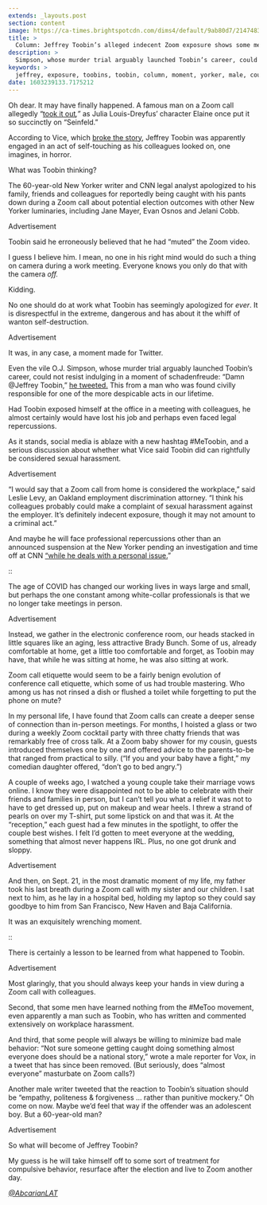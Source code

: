 ```yaml
--- 
extends: _layouts.post 
section: content 
image: https://ca-times.brightspotcdn.com/dims4/default/9ab80d7/2147483647/strip/true/crop/4896x2570+0+122/resize/1200x630!/quality/90/?url=https%3A%2F%2Fcalifornia-times-brightspot.s3.amazonaws.com%2F31%2Fdd%2F8fccdc73412888cbe50758164a74%2Fjeffrey-toobin-supreme-court-health-care.JPEG 
title: > 
  Column: Jeffrey Toobin’s alleged indecent Zoom exposure shows some men have learned nothing from #MeToo 
description: > 
  Simpson, whose murder trial arguably launched Toobin’s career, could not resist indulging in a moment of schadenfreude: “Damn @Jeffrey Toobin,” he tweeted.In my personal life, I have found that Zoom calls can create a deeper sense of connection than in-person meetings.AdvertisementMost glaringly, that you should always keep your hands in view during a Zoom call with colleagues.Second, that some men have learned nothing from the #MeToo movement, even apparently a man such as Toobin, who has written and commented extensively on workplace harassment.AdvertisementSo what will become of Jeffrey Toobin? 
keywords: > 
  jeffrey, exposure, toobins, toobin, column, moment, yorker, male, couple, zoom, indecent, man, learned, men, colleagues, friends, shows, metoo 
date: 1603239133.7175212 
--- 
```

<div><p>Oh dear. It may have finally happened. A famous man on a Zoom call allegedly &#8220;<a class="link" href="https://www.youtube.com/watch?v=WzU6_3GqbFo&amp;feature=emb_logo" target="_blank">took it out</a><i>,&#8221; </i>as Julia Louis-Dreyfus&#8217; character Elaine once put it so succinctly on &#8220;Seinfeld.&#8221;</p><p>According to Vice, which <a class="link" href="https://www.vice.com/en/article/epdgm4/new-yorker-suspends-jeffrey-toobin-for-zoom-dick-incident" target="_blank">broke the story</a>, Jeffrey Toobin was apparently engaged in an act of self-touching as his colleagues looked on, one imagines, in horror.</p><p>What was Toobin thinking?</p><p>The 60-year-old New Yorker writer and CNN legal analyst apologized to his family, friends and colleagues for reportedly being caught with his pants down during a Zoom call about potential election outcomes with other New Yorker luminaries, including Jane Mayer, Evan Osnos and Jelani Cobb.</p><p class="google-dfp-ad-caption">Advertisement</p>
    <p id="google-ad07e33ef6-464e-4ce5-b89a-6e02aecb40ec" class="google-dfp-ad injected">
        <p class="google-dfp-ad-placeholder"></p>
    </p>
<p>Toobin said he erroneously believed that he had &#8220;muted&#8221; the Zoom video.</p><p>I guess I believe him. I mean, no one in his right mind would do such a thing on camera during a work meeting. Everyone knows you only do that with the camera <i>off.</i></p><p>Kidding.</p><p>No one should do at work what Toobin has seemingly apologized for <i>ever</i>. It is disrespectful in the extreme, dangerous and has about it the whiff of wanton self-destruction.</p><p class="google-dfp-ad-caption">Advertisement</p>
    <p id="google-adac54113f-9957-4ef9-9ad5-3413032b1a9f" class="google-dfp-ad injected">
        <p class="google-dfp-ad-placeholder"></p>
    </p>
<p></p><p id="nativo_1"></p><p>It was, in any case, a moment made for Twitter.</p><p>Even the vile O.J. Simpson, whose murder trial arguably launched Toobin&#8217;s career, could not resist indulging in a moment of schadenfreude: &#8220;Damn @Jeffrey Toobin,&#8221; <a class="link" href="https://twitter.com/TheRealOJ32/status/1318348497272238080?s=20" target="_blank">he tweeted.</a> This from a man who was found civilly responsible for one of the more despicable acts in our lifetime.</p><p>Had Toobin exposed himself at the office in a meeting with colleagues, he almost certainly would have lost his job and perhaps even faced legal repercussions. </p><p>As it stands, social media is ablaze with a new hashtag #MeToobin, and a serious discussion about whether what Vice said Toobin did can rightfully be considered sexual harassment.</p><p class="google-dfp-ad-caption">Advertisement</p>
    <p id="google-ad7ab717a9-4d0c-4fe2-b05a-227af43ddcba" class="google-dfp-ad injected">
        <p class="google-dfp-ad-placeholder"></p>
    </p>
<p>&#8220;I would say that a Zoom call from home is considered the workplace,&#8221; said Leslie Levy, an Oakland employment discrimination attorney. &#8220;I think his colleagues probably could make a complaint of sexual harassment against the employer. It&#8217;s definitely indecent exposure, though it may not amount to a criminal act.&#8221;</p><p>And maybe he will face professional repercussions other than an announced suspension at the New Yorker pending an investigation and time off at CNN <a class="link" href="https://www.cnn.com/2020/10/19/media/jeffrey-toobin-suspended/index.html" target="_blank">&#8220;while he deals with a personal issue.</a>&#8221; </p><p>::</p><p>The age of COVID has changed our working lives in ways large and small, but perhaps the one constant among white-collar professionals is that we no longer take meetings in person.</p><p class="google-dfp-ad-caption">Advertisement</p>
    <p id="google-adb55b45c9-e348-4e06-ba7b-78e720c3e1ee" class="google-dfp-ad injected">
        <p class="google-dfp-ad-placeholder"></p>
    </p>
<p>Instead, we gather in the electronic conference room, our heads stacked in little squares like an aging, less attractive Brady Bunch. Some of us, already comfortable at home, get a little too comfortable and forget, as Toobin may have, that while he was sitting at home, he was also sitting at work.</p><p>Zoom call etiquette would seem to be a fairly benign evolution of conference call etiquette, which some of us had trouble mastering. Who among us has not rinsed a dish or flushed a toilet while forgetting to put the phone on mute?</p><p>In my personal life, I have found that Zoom calls can create a deeper sense of connection than in-person meetings. For months, I hoisted a glass or two during a weekly Zoom cocktail party with three chatty friends that was remarkably free of cross talk. At a Zoom baby shower for my cousin, guests introduced themselves one by one and offered advice to the parents-to-be that ranged from practical to silly. (&#8220;If you and your baby have a fight,&#8221; my comedian daughter offered, &#8220;don&#8217;t go to bed angry.&#8221;)</p><p>A couple of weeks ago, I watched a young couple take their marriage vows online. I know they were disappointed not to be able to celebrate with their friends and families in person, but I can&#8217;t tell you what a relief it was not to have to get dressed up, put on makeup and wear heels. I threw a strand of pearls on over my T-shirt, put some lipstick on and that was it. At the &#8220;reception,&#8221; each guest had a few minutes in the spotlight, to offer the couple best wishes. I felt I&#8217;d gotten to meet everyone at the wedding, something that almost never happens IRL. Plus, no one got drunk and sloppy.</p><p class="google-dfp-ad-caption">Advertisement</p>
    <p id="google-ad33d1a065-8d35-43df-a320-affce3e2dc6e" class="google-dfp-ad injected">
        <p class="google-dfp-ad-placeholder"></p>
    </p>
<p>And then, on Sept. 21, in the most dramatic moment of my life, my father took his last breath during a Zoom call with my sister and our children. I sat next to him, as he lay in a hospital bed, holding my laptop so they could say goodbye to him from San Francisco, New Haven and Baja California.</p><p>It was an exquisitely wrenching moment.</p><p>::</p><p>There is certainly a lesson to be learned from what happened to Toobin.</p><p class="google-dfp-ad-caption">Advertisement</p>
    <p id="google-ad57883d09-2f10-48f1-ac86-dfbdc8ec34bf" class="google-dfp-ad injected">
        <p class="google-dfp-ad-placeholder"></p>
    </p>
<p>Most glaringly, that you should always keep your hands in view during a Zoom call with colleagues.</p><p>Second, that some men have learned nothing from the #MeToo movement, even apparently a man such as Toobin, who has written and commented extensively on workplace harassment.</p><p>And third, that some people will always be willing to minimize bad male behavior: &#8220;Not sure someone getting caught doing something almost everyone does should be a national story,&#8221; wrote a male reporter for Vox, in a tweet that has since been removed. (But seriously, does &#8220;almost everyone&#8221; masturbate on Zoom calls?)</p><p>Another male writer tweeted that the reaction to Toobin&#8217;s situation should be &#8220;empathy, politeness &amp; forgiveness &#8230; rather than punitive mockery.&#8221; Oh come on now. Maybe we&#8217;d feel that way if the offender was an adolescent boy. But a 60-year-old man? </p><p class="google-dfp-ad-caption">Advertisement</p>
    <p id="google-adbc784ef4-956b-4c51-8b15-dde2db1a1d25" class="google-dfp-ad injected">
        <p class="google-dfp-ad-placeholder"></p>
    </p>
<p>So what will become of Jeffrey Toobin?</p><p>My guess is he will take himself off to some sort of treatment for compulsive behavior, resurface after the election and live to Zoom another day.</p><p><i><a class="link" href="https://twitter.com/AbcarianLAT" target="_blank">@AbcarianLAT</a></i></p></div>
